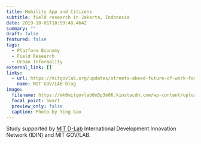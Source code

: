 ```yaml
---
title: Mobility App and Citizens
subtitle: field research in Jakarta, Indonesia
date: 2019-10-01T18:59:48.464Z
summary: ""
draft: false
featured: false
tags: 
  - Platform Economy
  - Field Research
  - Urban Informality
external_link: []
links:
  - url: https://mitgovlab.org/updates/streets-ahead-future-of-work-for-jakartas-informal-transportation/
    name: MIT GOV/LAB blog
image:
  filename: https://mk0mitgovlab6m5p3m06.kinstacdn.com/wp-content/uploads/2019/10/helmet2-768x576.jpg
  focal_point: Smart
  preview_only: false
  caption: Photo by Ying Gao
---
```

Study supported by [MIT D-Lab](https://d-lab.mit.edu/) International Development Innovation Network (IDIN) and MIT GOV/LAB.
